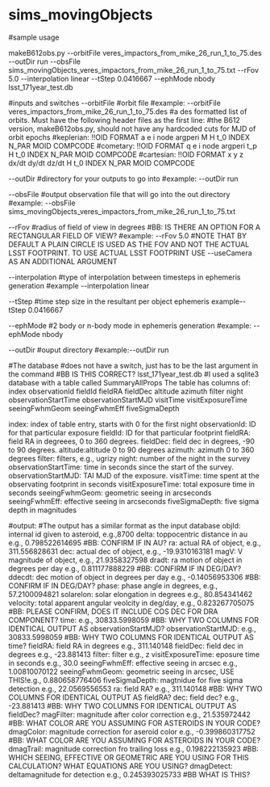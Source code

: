 # sims_movingObjects

#sample usage

makeB612obs.py --orbitFile veres_impactors_from_mike_26_run_1_to_75.des --outDir run --obsFile sims_movingObjects_veres_impactors_from_mike_26_run_1_to_75.txt --rFov 5.0 --interpolation linear --tStep 0.0416667 --ephMode nbody lsst_171year_test.db


#inputs and switches
--orbitFile
#orbit file
#example: --orbitFile veres_impactors_from_mike_26_run_1_to_75.des
#a des formatted list of orbits. Must have the following header files as the first line:
#the B612 version, makeB612obs.py, should not have any hardcoded cuts for MJD of orbit epochs
#keplerian:
!!OID FORMAT a e i node argperi M H t_0 INDEX N_PAR MOID COMPCODE
#cometary:
!!OID FORMAT q e i node argperi t_p H t_0 INDEX N_PAR MOID COMPCODE
#cartesian:
!!OID FORMAT x y z dx/dt dy/dt dz/dt H t_0 INDEX N_PAR MOID COMPCODE

--outDir
#directory for your outputs to go into
#example: --outDir run

--obsFile
#output observation file that will go into the out directory
#example: --obsFile sims_movingObjects_veres_impactors_from_mike_26_run_1_to_75.txt

--rFov
#radius of field of view in degrees #BB: IS THERE AN OPTION FOR A RECTANGULAR FIELD OF VIEW?
#example: --rFov 5.0
#NOTE THAT BY DEFAULT A PLAIN CIRCLE IS USED AS THE FOV AND NOT THE ACTUAL LSST FOOTPRINT. TO USE ACTUAL LSST FOOTPRINT USE --useCamera AS AN ADDITIONAL ARGUMENT

--interpolation
#type of interpolation between timesteps in ephemeris generation
#example --interpolation linear

--tStep
#time step size in the resultant per object ephemeris
example--tStep 0.0416667

--ephMode
#2 body or n-body mode in ephemeris generation
#example: --ephMode nbody 

--outDir
#ouput directory
#example:--outDir run

#The database
#does not have a switch, just has to be the last argument in the command #BB IS THIS CORRECT?
lsst_171year_test.db
#I used a sqlite3 database with a table called SummaryAllProps
The table has columns of:
index  observationId  fieldId     fieldRA  fieldDec   altitude     azimuth filter  night  observationStartTime  observationStartMJD  visitTime  visitExposureTime  seeingFwhmGeom  seeingFwhmEff  fiveSigmaDepth

index: index of table entry, starts with 0 for the first night
observationId: ID for that particular exposure
fieldId: ID for that particular footprint
fieldRA: field RA in degreees, 0 to 360 degrees.
fieldDec: field dec in degrees, -90 to 90 degrees.
altitude:altitude 0 to 90 degrees
azimuth: azimuth 0 to 360 degrees
filter:  filters, e.g., ugrizy
night:  number of the night in the survey
observationStartTime:  time in seconds since the start of the survey.
observationStartMJD:  TAI MJD of the exposure.
visitTime:  time spent at the observating footprint in seconds
visitExposureTime:  total exposure time in seconds
seeingFwhmGeom:  geometric seeing in arcseconds
seeingFwhmEff:  effective seeing in arcseconds
fiveSigmaDepth: five sigma depth in magnitudes

#output:
#The output has a similar format as the input database
objId: internal id given to asteroid, e.g.,8700
delta: toppocentric distance in au e.g., 0.798522614695 #BB: CONFIRM IF IN AU?
ra: actual RA of object, e.g., 311.556828631
dec: actual dec of object, e.g., -19.9310163181
magV: V magnitude of object, e.g., 21.9358327598
dradt: ra motion of object in degrees per day e.g., 0.811177888229 #BB: CONFIRM IF IN DEG/DAY?
ddecdt: dec motion of object in degrees per day e.g., -0.14056953306 #BB: CONFIRM IF IN DEG/DAY?
phase: phase angle in degrees, e.g., 57.2100094821
solarelon: solar elongation in degrees e.g., 80.854341462
velocity: total apparent angular veolcity in deg/day, e.g., 0.823267705075 #BB: PLEASE CONFIRM, DOES IT INCLUDE COS DEC FOR DRA COMPONENT?
time: e.g., 30833.5998059 #BB: WHY TWO COLUMNS FOR IDENTICAL OUTPUT AS observationStartMJD?
observationStartMJD: e.g., 30833.5998059 #BB: WHY TWO COLUMNS FOR IDENTICAL OUTPUT AS time?
fieldRA: field RA in degrees e.g., 311.140148 
fieldDec: field dec in degrees e.g., -23.881413
filter: filter e.g., z
visitExposureTime: eposure time in seconds e.g., 30.0
seeingFwhmEff: effective seeing in arcsec e.g., 1.00810070122
seeingFwhmGeom: geometric seeing in arcsec, USE THIS!e.g., 0.880658776406
fiveSigmaDepth: magtnidue for five sigma detection e.g., 22.0569556553
ra: field RA? e.g., 311.140148  #BB: WHY TWO COLUMNS FOR IDENTICAL OUTPUT AS fieldRA?
dec: field dec? e.g., -23.881413 #BB: WHY TWO COLUMNS FOR IDENTICAL OUTPUT AS fieldDec?
magFilter: magnitude after color correction e.g., 21.535972442 #BB: WHAT COLOR ARE YOU ASSUMING FOR ASTEROIDS IN YOUR CODE?
dmagColor: magnitude correction for aseroid color e.g., -0.399860317752  #BB: WHAT COLOR ARE YOU ASSUMING FOR ASTEROIDS IN YOUR CODE?
dmagTrail: magnitude correction fro trailing loss e.g., 0.198222135923 #BB: WHICH SEEING, EFFECTIVE OR GEOMETRIC ARE YOU USING FOR THIS CALCULATION? WHAT EQUATIONS ARE YOU USING?
dmagDetect: deltamagnitude for detection e.g., 0.245393025733 #BB WHAT IS THIS?

